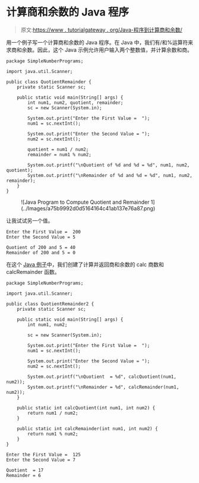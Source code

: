 # 计算商和余数的 Java 程序

> 原文:[https://www . tutorialgateway . org/Java-程序到计算商和余数/](https://www.tutorialgateway.org/java-program-to-compute-quotient-and-remainder/)

用一个例子写一个计算商和余数的 Java 程序。在 Java 中，我们有/和%运算符来求商和余数。因此，这个 Java 示例允许用户输入两个整数值，并计算余数和商。

```
package SimpleNumberPrograms;

import java.util.Scanner;

public class QuotientRemainder {
	private static Scanner sc;

	public static void main(String[] args) {
		int num1, num2, quotient, remainder;
		sc = new Scanner(System.in);

		System.out.print("Enter the First Value =  ");
		num1 = sc.nextInt();

		System.out.print("Enter the Second Value = ");
		num2 = sc.nextInt();

		quotient = num1 / num2;
		remainder = num1 % num2;

		System.out.printf("\nQuotient of %d and %d = %d", num1, num2, quotient);
		System.out.printf("\nRemainder of %d and %d = %d", num1, num2, remainder);
	}
}
```

<figure class="wp-block-image size-large">![Java Program to Compute Quotient and Remainder 1](../Images/a75b9992d0d5164164c41ab137e76a87.png)</figure>

让我试试另一个值。

```
Enter the First Value =  200
Enter the Second Value = 5

Quotient of 200 and 5 = 40
Remainder of 200 and 5 = 0
```

在这个 [Java 例子](https://www.tutorialgateway.org/learn-java-programs/)中，我们创建了计算并返回商和余数的 calc 商数和 calcRemainder 函数。

```
package SimpleNumberPrograms;

import java.util.Scanner;

public class QuotientRemainder2 {
	private static Scanner sc;

	public static void main(String[] args) {
		int num1, num2;

		sc = new Scanner(System.in);

		System.out.print("Enter the First Value =  ");
		num1 = sc.nextInt();

		System.out.print("Enter the Second Value = ");
		num2 = sc.nextInt();

		System.out.printf("\nQuotient  = %d", calcQuotient(num1, num2));
		System.out.printf("\nRemainder = %d", calcRemainder(num1, num2));
	}

	public static int calcQuotient(int num1, int num2) {
		return num1 / num2;
	}

	public static int calcRemainder(int num1, int num2) {
		return num1 % num2;
	}
}
```

```
Enter the First Value =  125
Enter the Second Value = 7

Quotient  = 17
Remainder = 6
```